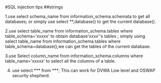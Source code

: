 #SQL injection tips
##strings  

1.use select schema_name from information_schema.schemata to get all databases; or simply use select **,database() to get the current database().  

2.use select table_name from information_schema.tables where table_schema=’xxxxx’ to obtain database'xxxx''s tables ; simply using select table_name from information_schema.tables where table_schema=database(),we can get the tables of the current database.  

3.use Select column_name from information_schema.columns where table_name=’xxxxx’ to select all the columns of a table.  


4. use select *** from ***;
This can  work for DVWA Low level and OSWAP security shepherd.
